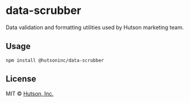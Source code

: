 # data-scrubber

Data validation and formatting utilities used by Hutson marketing team.

## Usage

`npm install @hutsoninc/data-scrubber`

## License

MIT © [Hutson, Inc.](https://www.hutsoninc.com)
